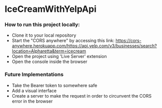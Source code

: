 # IceCreamWithYelpApi

### How to run this project locally:

- Clone it to your local repository
- Start the "CORS anywhere" by accessing this link: https://cors-anywhere.herokuapp.com/https://api.yelp.com/v3/businesses/search?location=Alpharetta&term=icecream
- Open the project using 'Live Server' extension
- Open the console inside the browser
 
### Future Implementations

- Take the Bearer token to somewhere safe
- Add a visual interface
- Create a server to make the request in order to circunvent the CORS error in the browser
